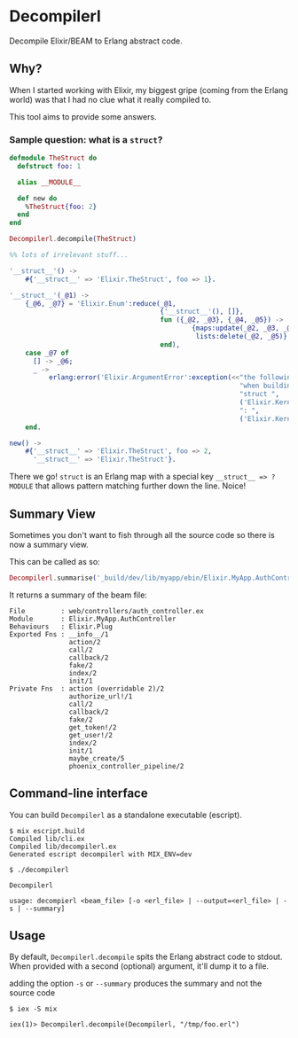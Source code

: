 # Decompilerl

Decompile Elixir/BEAM to Erlang abstract code.

## Why?

When I started working with Elixir, my biggest gripe (coming from the Erlang
world) was that I had no clue what it really compiled to.

This tool aims to provide some answers.

### Sample question: what is a `struct`?

```elixir
defmodule TheStruct do
  defstruct foo: 1

  alias __MODULE__

  def new do
    %TheStruct{foo: 2}
  end
end
```

```elixir
Decompilerl.decompile(TheStruct)
```

```erlang
%% lots of irrelevant stuff...

'__struct__'() ->
    #{'__struct__' => 'Elixir.TheStruct', foo => 1}.

'__struct__'(_@1) ->
    {_@6, _@7} = 'Elixir.Enum':reduce(_@1,
                                      {'__struct__'(), []},
                                      fun ({_@2, _@3}, {_@4, _@5}) ->
                                              {maps:update(_@2, _@3, _@4),
                                               lists:delete(_@2, _@5)}
                                      end),
    case _@7 of
      [] -> _@6;
      _ ->
          erlang:error('Elixir.ArgumentError':exception(<<"the following keys must also be given "
                                                          "when building ",
                                                          "struct ",
                                                          ('Elixir.Kernel':inspect('Elixir.TheStruct'))/binary,
                                                          ": ",
                                                          ('Elixir.Kernel':inspect(_@7))/binary>>))
    end.

new() ->
    #{'__struct__' => 'Elixir.TheStruct', foo => 2,
      '__struct__' => 'Elixir.TheStruct'}.
```

There we go! `struct` is an Erlang map with a special key `__struct__ => ?MODULE`
that allows pattern matching further down the line. Noice!

## Summary View

Sometimes you don't want to fish through all the source code so there is now a summary view.

This can be called as so:

```elixir
Decompilerl.summarise('_build/dev/lib/myapp/ebin/Elixir.MyApp.AuthController.beam')
```

It returns a summary of the beam file:
```
File         : web/controllers/auth_controller.ex
Module       : Elixir.MyApp.AuthController
Behaviours   : Elixir.Plug
Exported Fns : __info__/1
               action/2
               call/2
               callback/2
               fake/2
               index/2
               init/1
Private Fns  : action (overridable 2)/2
               authorize_url!/1
               call/2
               callback/2
               fake/2
               get_token!/2
               get_user!/2
               index/2
               init/1
               maybe_create/5
               phoenix_controller_pipeline/2
```

## Command-line interface

You can build `Decompilerl` as a standalone executable (escript).

```
$ mix escript.build
Compiled lib/cli.ex
Compiled lib/decompilerl.ex
Generated escript decompilerl with MIX_ENV=dev

$ ./decompilerl

Decompilerl

usage: decompierl <beam_file> [-o <erl_file> | --output=<erl_file> | -s | --summary]
```

## Usage

By default, `Decompilerl.decompile` spits the Erlang abstract code to stdout.
When provided with a second (optional) argument, it'll dump it to a file.

adding the option `-s` or `--summary` produces the summary and not the source code

```
$ iex -S mix

iex(1)> Decompilerl.decompile(Decompilerl, "/tmp/foo.erl")
```
